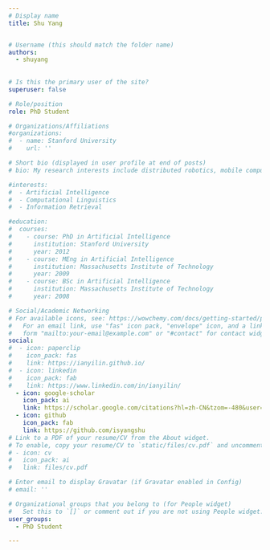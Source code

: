 ```yaml
---
# Display name
title: Shu Yang 


# Username (this should match the folder name)
authors:
  - shuyang
  
  
# Is this the primary user of the site?
superuser: false

# Role/position
role: PhD Student

# Organizations/Affiliations
#organizations:
#  - name: Stanford University
#    url: ''

# Short bio (displayed in user profile at end of posts)
# bio: My research interests include distributed robotics, mobile computing and programmable matter.

#interests:
#  - Artificial Intelligence
#  - Computational Linguistics
#  - Information Retrieval

#education:
#  courses:
#    - course: PhD in Artificial Intelligence
#      institution: Stanford University
#      year: 2012
#    - course: MEng in Artificial Intelligence
#      institution: Massachusetts Institute of Technology
#      year: 2009
#    - course: BSc in Artificial Intelligence
#      institution: Massachusetts Institute of Technology
#      year: 2008

# Social/Academic Networking
# For available icons, see: https://wowchemy.com/docs/getting-started/page-builder/#icons
#   For an email link, use "fas" icon pack, "envelope" icon, and a link in the
#   form "mailto:your-email@example.com" or "#contact" for contact widget.
social:
#  - icon: paperclip
#    icon_pack: fas
#    link: https://ianyilin.github.io/
#  - icon: linkedin
#    icon_pack: fab
#    link: https://www.linkedin.com/in/ianyilin/
  - icon: google-scholar
    icon_pack: ai
    link: https://scholar.google.com/citations?hl=zh-CN&tzom=-480&user=6QlQF1oAAAAJ
  - icon: github
    icon_pack: fab
    link: https://github.com/isyangshu
# Link to a PDF of your resume/CV from the About widget.
# To enable, copy your resume/CV to `static/files/cv.pdf` and uncomment the lines below.
# - icon: cv
#   icon_pack: ai
#   link: files/cv.pdf

# Enter email to display Gravatar (if Gravatar enabled in Config)
# email: ''

# Organizational groups that you belong to (for People widget)
#   Set this to `[]` or comment out if you are not using People widget.
user_groups:
  - PhD Student

---
```

